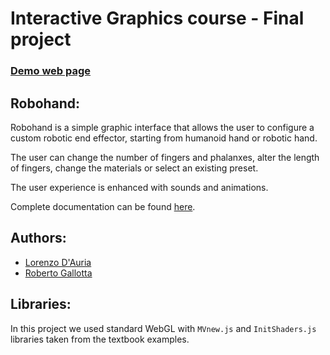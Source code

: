# Interactive Graphics course - Final project

### [Demo web page](https://lodauria.github.io/IG_Project_Robohand/robohand.html)

## Robohand:

Robohand is a simple graphic interface that allows the user to configure a custom robotic end effector, starting from humanoid hand or robotic hand.

The user can change the number of fingers and phalanxes, alter the length of fingers, change the materials or select an existing preset.

The user experience is enhanced with sounds and animations.

Complete documentation can be found [here](./Documentation.pdf).

## Authors:

- [Lorenzo D'Auria](https://www.linkedin.com/in/lorenzodauria/)
- [Roberto Gallotta](https://www.linkedin.com/in/roberto-g-9653a018a/)

## Libraries:
In this project we used standard WebGL with `MVnew.js` and `InitShaders.js` libraries taken from the textbook examples.